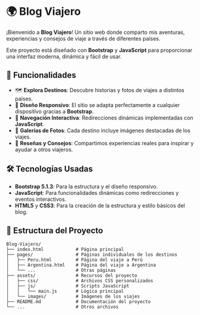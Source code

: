# 🌍 Blog Viajero  

¡Bienvenido a **Blog Viajero**! Un sitio web donde comparto mis aventuras, experiencias y consejos de viaje a través de diferentes países.  

Este proyecto está diseñado con **Bootstrap** y **JavaScript** para proporcionar una interfaz moderna, dinámica y fácil de usar.  

## 🚀 Funcionalidades  

- 🗺️ **Explora Destinos**: Descubre historias y fotos de viajes a distintos países.  
- 🎨 **Diseño Responsivo**: El sitio se adapta perfectamente a cualquier dispositivo gracias a **Bootstrap**.  
- 🔗 **Navegación Interactiva**: Redirecciones dinámicas implementadas con **JavaScript**.  
- 📸 **Galerías de Fotos**: Cada destino incluye imágenes destacadas de los viajes.  
- 📝 **Reseñas y Consejos**: Compartimos experiencias reales para inspirar y ayudar a otros viajeros.  

## 🛠️ Tecnologías Usadas  

- **Bootstrap 5.1.3**: Para la estructura y el diseño responsivo.  
- **JavaScript**: Para funcionalidades dinámicas como redirecciones y eventos interactivos.  
- **HTML5** y **CSS3**: Para la creación de la estructura y estilo básicos del blog.  

## 📂 Estructura del Proyecto  

```plaintext
Blog-Viajero/
├── index.html            # Página principal
├── pages/                # Páginas individuales de los destinos
│   ├── Peru.html         # Página del viaje a Perú
│   ├── Argentina.html    # Página del viaje a Argentina
│   └── ...               # Otras páginas
├── assets/               # Recursos del proyecto
│   ├── css/              # Archivos CSS personalizados
│   ├── js/               # Scripts JavaScript
│   │   └── main.js       # Lógica principal
│   └── images/           # Imágenes de los viajes
├── README.md             # Documentación del proyecto
└── ...                   # Otros archivos
